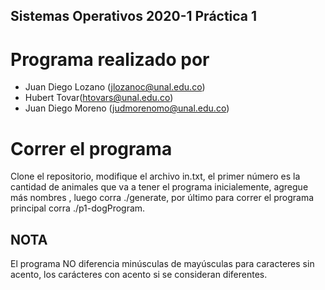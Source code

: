 ## Sistemas Operativos 2020-1 Práctica 1

# Programa realizado por
* Juan Diego Lozano (jlozanoc@unal.edu.co)
* Hubert Tovar(htovars@unal.edu.co)
* Juan Diego Moreno (judmorenomo@unal.edu.co)

# Correr el programa
Clone el repositorio, modifique el archivo in.txt, el primer número es la cantidad de animales que va a tener el programa inicialemente, agregue más nombres , luego corra ./generate, por último para correr el programa principal corra ./p1-dogProgram.

## NOTA
El programa NO diferencia minúsculas de mayúsculas para caracteres sin acento, los carácteres con acento si se consideran diferentes.